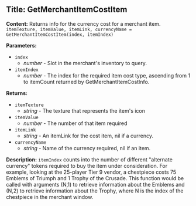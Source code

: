 ## Title: GetMerchantItemCostItem

**Content:**
Returns info for the currency cost for a merchant item.
`itemTexture, itemValue, itemLink, currencyName = GetMerchantItemCostItem(index, itemIndex)`

**Parameters:**
- `index`
  - *number* - Slot in the merchant's inventory to query.
- `itemIndex`
  - *number* - The index for the required item cost type, ascending from 1 to itemCount returned by GetMerchantItemCostInfo.

**Returns:**
- `itemTexture`
  - *string* - The texture that represents the item's icon
- `itemValue`
  - *number* - The number of that item required
- `itemLink`
  - *string* - An itemLink for the cost item, nil if a currency.
- `currencyName`
  - *string* - Name of the currency required, nil if an item.

**Description:**
`itemIndex` counts into the number of different "alternate currency" tokens required to buy the item under consideration. For example, looking at the 25-player Tier 9 vendor, a chestpiece costs 75 Emblems of Triumph and 1 Trophy of the Crusade. This function would be called with arguments (N,1) to retrieve information about the Emblems and (N,2) to retrieve information about the Trophy, where N is the index of the chestpiece in the merchant window.